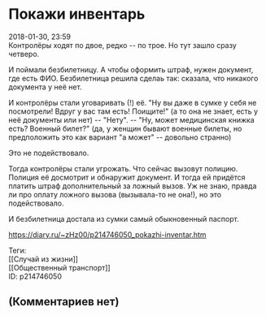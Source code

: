 Покажи инвентарь
================

  
2018-01-30, 23:59  
 Контролёры ходят по двое, редко -- по трое. Но тут зашло сразу четверо.   
   
 И поймали безбилетницу. А чтобы оформить штраф, нужен документ, где есть ФИО. Безбилетница решила сделаь так: сказала, что никакого документа у неё нет.   
   
 И контролёры стали уговаривать (!) её. "Ну вы даже в сумке у себя не посмотрели! Вдруг у вас там есть! Поищите!" (а то она не знает, есть у неё документы или нет) -- "Нету". -- "Ну, может медицинская книжка есть? Военный билет?" (да, у женщин бывают военные билеты, но предположить это как вариант "а может" -- довольно странно)   
   
 Это не подействовало.   
   
 Тогда контролёры стали угрожать. Что сейчас вызовут полицию. Полиция её досмотрит и обнаружит документ. И тогда ей придётся платить штраф дополнительный за ложный вызов. Уж не знаю, правда ли про оплату ложного вызова (вызывала-то не она!), но это подействовало.   
   
 И безбилетница достала из сумки самый обыкновенный паспорт.   
  
<https://diary.ru/~zHz00/p214746050_pokazhi-inventar.htm>  
  
Теги:  
[[Случай из жизни]]  
[[Общественный транспорт]]  
ID: p214746050  


(Комментариев нет)
------------------
